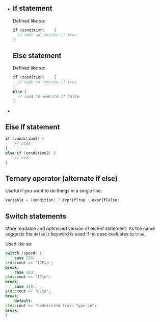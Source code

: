- ## If statement
  Defined like so:
  ```cpp
  if (condition)	{
  	// code to execute if true
  }
  ```
  
  
  
  
  
  ## Else statement
  Defined like so:
  ```cpp
  if (condition)	{
  	// code to execute if true
  }
  else {
  	// code to execute if false
  }
  ```
-
## Else if statement
```cpp
if (condition1) {
	// code
}
else if (condition2) {
	// code
}
```
## Ternary operator (alternate if else)
Useful if you want to do things in a single line:
```cpp
variable = (condition) ? exprIfTrue : exprIfFalse;
```
## Switch statements
More readable and optimised version of else-if statement. As the name suggests the `default` keyword is used if no case evaluates to `true`.

Used like so:
```cpp
switch (speed) {
	case 220:
std::cout << "ICE\n";
break;
	case 180:
std::cout << "IC\n";
break;
	case 140:
std::cout << "RE\n";
break;
	default:
std::cout << "Undetected train type.\n";
break;
}
```